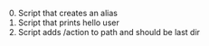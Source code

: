 0. Script that creates an alias
1. Script that prints hello user
2. Script adds /action to path and should be last dir
